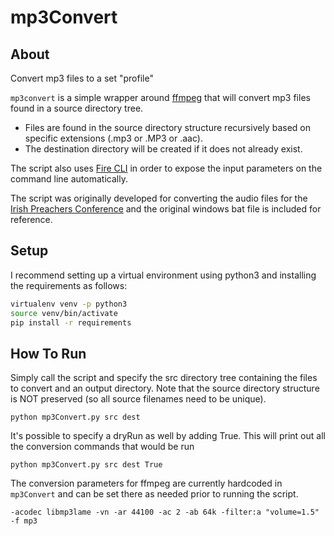 # mp3Convert

## About
Convert mp3 files to a set "profile"

`mp3convert` is a simple wrapper around [ffmpeg](https://www.ffmpeg.org/ffmpeg.html) that will convert mp3 files found in a source directory tree.

* Files are found in the source directory structure recursively based on specific extensions (.mp3 or .MP3 or .aac).
* The destination directory will be created if it does not already exist.

The script also uses [Fire CLI](https://github.com/google/python-fire) in order
to expose the input parameters on the command line automatically.

The script was originally developed for converting the audio files for the [Irish Preachers Conference](https://www.irishpreachers.org) and the original windows bat file is included for reference.

## Setup

I recommend setting up a virtual environment using python3 and installing the requirements as follows:

```bash
virtualenv venv -p python3
source venv/bin/activate
pip install -r requirements
```

## How To Run
Simply call the script and specify the src directory tree containing the files to convert and an output directory. Note that the source directory structure is NOT preserved (so all source filenames need to be unique).
```
python mp3Convert.py src dest
```
It's possible to specify a dryRun as well by adding True. This will print out all the conversion commands that would be run
```
python mp3Convert.py src dest True
```
The conversion parameters for ffmpeg are currently hardcoded in `mp3Convert` and can be set there as needed prior to running the script.

```
-acodec libmp3lame -vn -ar 44100 -ac 2 -ab 64k -filter:a "volume=1.5" -f mp3
```
